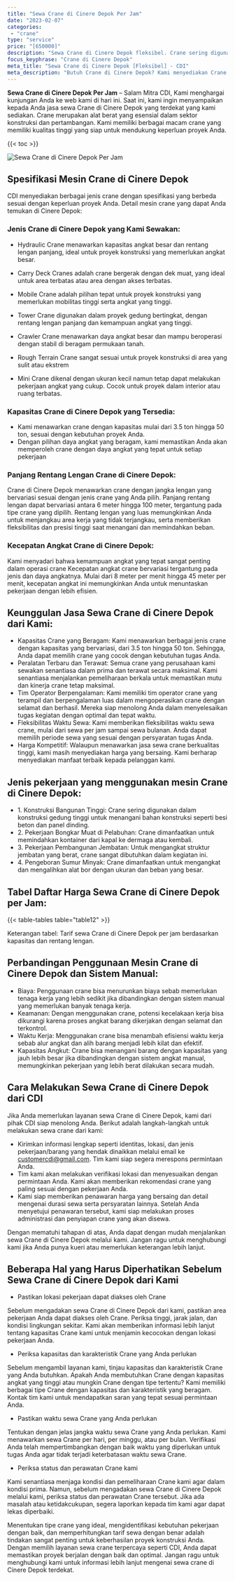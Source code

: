 ```yaml
---
title: "Sewa Crane di Cinere Depok Per Jam"
date: "2023-02-07"
categories:
 - "crane"
type: "service"
price: "[650000]"
description: "Sewa Crane di Cinere Depok fleksibel. Crane sering digunakan untuk proyek pembangunan sebagai peralatan andal yang tangguh. Hubungi kami untuk info lengkap."
focus_keyphrase: "Crane di Cinere Depok"
meta_title: "Sewa Crane di Cinere Depok [Fleksibel] - CDI"
meta_description: "Butuh Crane di Cinere Depok? Kami menyediakan Crane berkualitas untuk proyek pembangunan. Dapatkan penawaran sekarang."
---
```


**Sewa Crane di Cinere Depok Per Jam** – Salam Mitra CDI, Kami menghargai kunjungan Anda ke web kami di hari ini. Saat ini, kami ingin menyampaikan kepada Anda jasa sewa Crane di Cinere Depok yang terdekat yang kami sediakan. Crane merupakan alat berat yang esensial dalam sektor konstruksi dan pertambangan. Kami memiliki berbagai macam crane yang memiliki kualitas tinggi yang siap untuk mendukung keperluan proyek Anda.

{{< toc >}}

![Sewa Crane di Cinere Depok Per Jam](/images/crane/crane-26.jpg)

## Spesifikasi Mesin Crane di Cinere Depok

CDI menyediakan berbagai jenis crane dengan spesifikasi yang berbeda sesuai dengan keperluan proyek Anda. Detail mesin crane yang dapat Anda temukan di Cinere Depok:

### Jenis Crane di Cinere Depok yang Kami Sewakan:

*   Hydraulic Crane menawarkan kapasitas angkat besar dan rentang lengan panjang, ideal untuk proyek konstruksi yang memerlukan angkat besar.
*   Carry Deck Cranes adalah crane bergerak dengan dek muat, yang ideal untuk area terbatas atau area dengan akses terbatas.
*   Mobile Crane adalah pilihan tepat untuk proyek konstruksi yang memerlukan mobilitas tinggi serta angkat yang tinggi.
*   Tower Crane digunakan dalam proyek gedung bertingkat, dengan rentang lengan panjang dan kemampuan angkat yang tinggi.
*   Crawler Crane menawarkan daya angkat besar dan mampu beroperasi dengan stabil di beragam permukaan tanah.
*   Rough Terrain Crane sangat sesuai untuk proyek konstruksi di area yang sulit atau ekstrem

*   Mini Crane dikenal dengan ukuran kecil namun tetap dapat melakukan pekerjaan angkat yang cukup. Cocok untuk proyek dalam interior atau ruang terbatas.

### Kapasitas Crane di Cinere Depok yang Tersedia:

*   Kami menawarkan crane dengan kapasitas mulai dari 3.5 ton hingga 50 ton, sesuai dengan kebutuhan proyek Anda.
*   Dengan pilihan daya angkat yang beragam, kami memastikan Anda akan memperoleh crane dengan daya angkat yang tepat untuk setiap pekerjaan

### Panjang Rentang Lengan Crane di Cinere Depok:

Crane di Cinere Depok menawarkan crane dengan jangka lengan yang bervariasi sesuai dengan jenis crane yang Anda pilih. Panjang rentang lengan dapat bervariasi antara 6 meter hingga 100 meter, tergantung pada tipe crane yang dipilih. Rentang lengan yang luas memungkinkan Anda untuk menjangkau area kerja yang tidak terjangkau, serta memberikan fleksibilitas dan presisi tinggi saat menangani dan memindahkan beban.

### Kecepatan Angkat Crane di Cinere Depok:

Kami menyadari bahwa kemampuan angkat yang tepat sangat penting dalam operasi crane Kecepatan angkat crane bervariasi tergantung pada jenis dan daya angkatnya. Mulai dari 8 meter per menit hingga 45 meter per menit, kecepatan angkat ini memungkinkan Anda untuk menuntaskan pekerjaan dengan lebih efisien.

## Keunggulan Jasa Sewa Crane di Cinere Depok dari Kami:

*   Kapasitas Crane yang Beragam: Kami menawarkan berbagai jenis crane dengan kapasitas yang bervariasi, dari 3.5 ton hingga 50 ton. Sehingga, Anda dapat memilih crane yang cocok dengan kebutuhan tugas Anda.
*   Peralatan Terbaru dan Terawat: Semua crane yang perusahaan kami sewakan senantiasa dalam prima dan terawat secara maksimal. Kami senantiasa menjalankan pemeliharaan berkala untuk memastikan mutu dan kinerja crane tetap maksimal.
*   Tim Operator Berpengalaman: Kami memiliki tim operator crane yang terampil dan berpengalaman luas dalam mengoperasikan crane dengan selamat dan berhasil. Mereka siap menolong Anda dalam menyelesaikan tugas kegiatan dengan optimal dan tepat waktu.
*   Fleksibilitas Waktu Sewa: Kami memberikan fleksibilitas waktu sewa crane, mulai dari sewa per jam sampai sewa bulanan. Anda dapat memilih periode sewa yang sesuai dengan persyaratan tugas Anda.
*   Harga Kompetitif: Walaupun menawarkan jasa sewa crane berkualitas tinggi, kami masih menyediakan harga yang bersaing. Kami berharap menyediakan manfaat terbaik kepada pelanggan kami.

## Jenis pekerjaan yang menggunakan mesin Crane di Cinere Depok:

*   1\. Konstruksi Bangunan Tinggi: Crane sering digunakan dalam konstruksi gedung tinggi untuk menangani bahan konstruksi seperti besi beton dan panel dinding.
*   2\. Pekerjaan Bongkar Muat di Pelabuhan: Crane dimanfaatkan untuk memindahkan kontainer dari kapal ke dermaga atau kembali.
*   3\. Pekerjaan Pembangunan Jembatan: Untuk mengangkat struktur jembatan yang berat, crane sangat dibutuhkan dalam kegiatan ini.
*   4\. Pengeboran Sumur Minyak: Crane dimanfaatkan untuk mengangkat dan mengalihkan alat bor dengan ukuran dan beban yang besar.

## Tabel Daftar Harga Sewa Crane di Cinere Depok per Jam:

{{< table-tables table="table12" >}}

Keterangan tabel: Tarif sewa Crane di Cinere Depok per jam berdasarkan kapasitas dan rentang lengan.

## Perbandingan Penggunaan Mesin Crane di Cinere Depok dan Sistem Manual:

*   Biaya: Penggunaan crane bisa menurunkan biaya sebab memerlukan tenaga kerja yang lebih sedikit jika dibandingkan dengan sistem manual yang memerlukan banyak tenaga kerja.
*   Keamanan: Dengan menggunakan crane, potensi kecelakaan kerja bisa dikurangi karena proses angkat barang dikerjakan dengan selamat dan terkontrol.
*   Waktu Kerja: Menggunakan crane bisa menambah efisiensi waktu kerja sebab alur angkat dan alih barang menjadi lebih kilat dan efektif.
*   Kapasitas Angkut: Crane bisa menangani barang dengan kapasitas yang jauh lebih besar jika dibandingkan dengan sistem angkat manual, memungkinkan pekerjaan yang lebih berat dilakukan secara mudah.

## Cara Melakukan Sewa Crane di Cinere Depok dari CDI

Jika Anda memerlukan layanan sewa Crane di Cinere Depok, kami dari pihak CDI siap menolong Anda. Berikut adalah langkah-langkah untuk melakukan sewa crane dari kami:

*   Kirimkan informasi lengkap seperti identitas, lokasi, dan jenis pekerjaan/barang yang hendak dinaikkan melalui email ke customercdi@gmail.com. Tim kami siap segera merespons permintaan Anda.
*   Tim kami akan melakukan verifikasi lokasi dan menyesuaikan dengan permintaan Anda. Kami akan memberikan rekomendasi crane yang paling sesuai dengan pekerjaan Anda.
*   Kami siap memberikan penawaran harga yang bersaing dan detail mengenai durasi sewa serta persyaratan lainnya. Setelah Anda menyetujui penawaran tersebut, kami siap melakukan proses administrasi dan penyiapan crane yang akan disewa.

Dengan mematuhi tahapan di atas, Anda dapat dengan mudah menjalankan sewa Crane di Cinere Depok melalui kami. Jangan ragu untuk menghubungi kami jika Anda punya kueri atau memerlukan keterangan lebih lanjut.

## Beberapa Hal yang Harus Diperhatikan Sebelum Sewa Crane di Cinere Depok dari Kami

*   Pastikan lokasi pekerjaan dapat diakses oleh Crane

Sebelum mengadakan sewa Crane di Cinere Depok dari kami, pastikan area pekerjaan Anda dapat diakses oleh Crane. Periksa tinggi, jarak jalan, dan kondisi lingkungan sekitar. Kami akan memberikan informasi lebih lanjut tentang kapasitas Crane kami untuk menjamin kecocokan dengan lokasi pekerjaan Anda.
*   Periksa kapasitas dan karakteristik Crane yang Anda perlukan

Sebelum mengambil layanan kami, tinjau kapasitas dan karakteristik Crane yang Anda butuhkan. Apakah Anda membutuhkan Crane dengan kapasitas angkat yang tinggi atau mungkin Crane dengan tipe tertentu? Kami memiliki berbagai tipe Crane dengan kapasitas dan karakteristik yang beragam. Kontak tim kami untuk mendapatkan saran yang tepat sesuai permintaan Anda.
*   Pastikan waktu sewa Crane yang Anda perlukan

Tentukan dengan jelas jangka waktu sewa Crane yang Anda perlukan. Kami menawarkan sewa Crane per hari, per minggu, atau per bulan. Verifikasi Anda telah mempertimbangkan dengan baik waktu yang diperlukan untuk tugas Anda agar tidak terjadi keterbatasan waktu sewa Crane.
*   Periksa status dan perawatan Crane kami

Kami senantiasa menjaga kondisi dan pemeliharaan Crane kami agar dalam kondisi prima. Namun, sebelum mengadakan sewa Crane di Cinere Depok melalui kami, periksa status dan perawatan Crane tersebut. Jika ada masalah atau ketidakcukupan, segera laporkan kepada tim kami agar dapat lekas diperbaiki.

Menentukan tipe crane yang ideal, mengidentifikasi kebutuhan pekerjaan dengan baik, dan memperhitungkan tarif sewa dengan benar adalah tindakan sangat penting untuk keberhasilan proyek konstruksi Anda. Dengan memilih layanan sewa crane terpercaya seperti CDI, Anda dapat memastikan proyek berjalan dengan baik dan optimal. Jangan ragu untuk menghubungi kami untuk informasi lebih lanjut mengenai sewa crane di Cinere Depok terdekat.